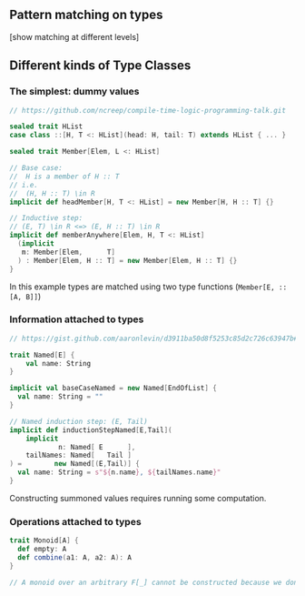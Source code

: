 ## Pattern matching on types

[show matching at different levels]

## Different kinds of Type Classes



### The simplest: dummy values

```scala
// https://github.com/ncreep/compile-time-logic-programming-talk.git

sealed trait HList
case class ::[H, T <: HList](head: H, tail: T) extends HList { ... }

sealed trait Member[Elem, L <: HList]

// Base case:
//  H is a member of H :: T
// i.e.
//  (H, H :: T) \in R
implicit def headMember[H, T <: HList] = new Member[H, H :: T] {}

// Inductive step:
// (E, T) \in R <=> (E, H :: T) \in R
implicit def memberAnywhere[Elem, H, T <: HList]
  (implicit
   m: Member[Elem,      T]
  ) : Member[Elem, H :: T] = new Member[Elem, H :: T] {}
}
```

In this example types are matched using two type functions (`Member[E, ::[A, B]]`)



### Information attached to types

```scala
// https://gist.github.com/aaronlevin/d3911ba50d8f5253c85d2c726c63947b#file-events-scala-L67

trait Named[E] {
	val name: String
}

implicit val baseCaseNamed = new Named[EndOfList] {
  val name: String = ""
}

// Named induction step: (E, Tail)
implicit def inductionStepNamed[E,Tail](
	implicit
            n: Named[ E      ],
    tailNames: Named[   Tail ]
) =        new Named[(E,Tail)] {
  val name: String = s"${n.name}, ${tailNames.name}"
}
```

Constructing summoned values requires running some computation.



### Operations attached to types

```scala
trait Monoid[A] {
  def empty: A
  def combine(a1: A, a2: A): A
}

// A monoid over an arbitrary F[_] cannot be constructed because we don't have any information on how to access elements inside F
```

